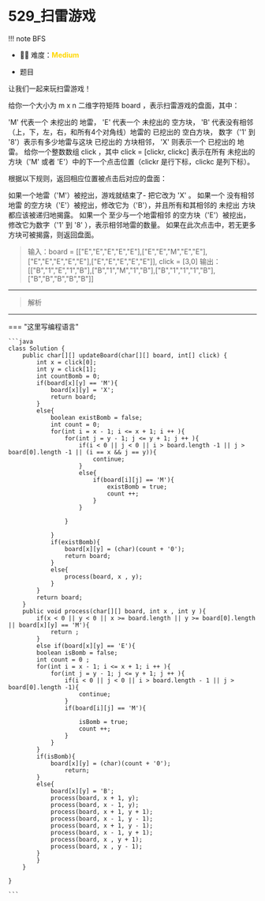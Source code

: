 # 529_扫雷游戏

<!-- 所有文件名必须是该题目的英文名 -->

!!! note
    <!-- 这里记载考察的数据结构、算法等 -->
    BFS
    

- 🔑🔑 难度：<span style = "color:gold; font-weight:bold">Medium</span>
<!-- <span style = "color:gold; font-weight:bold">Medium</span> 中等 -->
<!-- <span style = "color:crisma; font-weight:bold">High</span> 困难 -->
<!-- <span style = "color:Green; font-weight:bold">Easy</span> 简单 -->

<!-- 题目简介 -->
- 题目

让我们一起来玩扫雷游戏！

给你一个大小为 m x n 二维字符矩阵 board ，表示扫雷游戏的盘面，其中：

'M' 代表一个 未挖出的 地雷，
'E' 代表一个 未挖出的 空方块，
'B' 代表没有相邻（上，下，左，右，和所有4个对角线）地雷的 已挖出的 空白方块，
数字（'1' 到 '8'）表示有多少地雷与这块 已挖出的 方块相邻，
'X' 则表示一个 已挖出的 地雷。
给你一个整数数组 click ，其中 click = [clickr, clickc] 表示在所有 未挖出的 方块（'M' 或者 'E'）中的下一个点击位置（clickr 是行下标，clickc 是列下标）。

根据以下规则，返回相应位置被点击后对应的盘面：

如果一个地雷（'M'）被挖出，游戏就结束了- 把它改为 'X' 。
如果一个 没有相邻地雷 的空方块（'E'）被挖出，修改它为（'B'），并且所有和其相邻的 未挖出 方块都应该被递归地揭露。
如果一个 至少与一个地雷相邻 的空方块（'E'）被挖出，修改它为数字（'1' 到 '8' ），表示相邻地雷的数量。
如果在此次点击中，若无更多方块可被揭露，则返回盘面。


> 输入：board = [["E","E","E","E","E"],["E","E","M","E","E"],["E","E","E","E","E"],["E","E","E","E","E"]], click = [3,0]
> 输出：[["B","1","E","1","B"],["B","1","M","1","B"],["B","1","1","1","B"],["B","B","B","B","B"]]


------

> 解析

-------------

=== "这里写编程语言"

    ```java
    class Solution {
        public char[][] updateBoard(char[][] board, int[] click) {
            int x = click[0];
            int y = click[1];
            int countBomb = 0;
            if(board[x][y] == 'M'){
                board[x][y] = 'X';
                return board; 
            }
            else{
                boolean existBomb = false;
                int count = 0;
                for(int i = x - 1; i <= x + 1; i ++ ){
                    for(int j = y - 1; j <= y + 1; j ++ ){
                        if(i < 0 || j < 0 || i > board.length -1 || j > board[0].length -1 || (i == x && j == y)){
                            continue;
                        }
                        else{
                            if(board[i][j] == 'M'){
                                existBomb = true;
                                count ++;
                            }
                        }
                        
                    }

                }
                if(existBomb){
                    board[x][y] = (char)(count + '0');
                    return board;
                }
                else{
                    process(board, x , y);
                }
            }
            return board;
        }
        public void process(char[][] board, int x , int y ){
            if(x < 0 || y < 0 || x >= board.length || y >= board[0].length || board[x][y] == 'M'){
                return ;
            }
            else if(board[x][y] == 'E'){
            boolean isBomb = false;
            int count = 0 ;
            for(int i = x - 1; i <= x + 1; i ++ ){
                for(int j = y - 1; j <= y + 1; j ++ ){
                    if(i < 0 || j < 0 || i > board.length - 1 || j > board[0].length -1){
                        continue;
                    }
                    if(board[i][j] == 'M'){
                    
                        isBomb = true;
                        count ++;
                    }
                }
            }
            if(isBomb){
                board[x][y] = (char)(count + '0');
                    return;
            }
            else{
                board[x][y] = 'B';
                process(board, x + 1, y);
                process(board, x - 1, y);
                process(board, x + 1, y + 1);
                process(board, x - 1, y - 1);
                process(board, x + 1, y - 1);
                process(board, x - 1, y + 1);
                process(board, x , y + 1);
                process(board, x , y - 1);
            }
            }
        }
        
    }

    ```